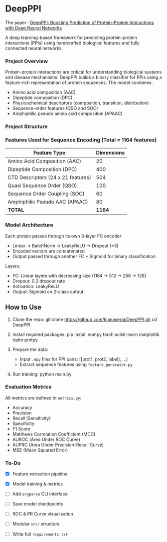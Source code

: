 
DeepPPI
=======
The paper : [DeepPPI: Boosting Prediction of Protein–Protein Interactions with Deep Neural Networks](https://pubs.acs.org/doi/full/10.1021/acs.jcim.7b00028/)

A deep learning-based framework for predicting protein-protein interactions (PPIs) using handcrafted biological features and fully connected neural networks.



### Project Overview

Protein-protein interactions are critical for understanding biological systems and disease mechanisms. DeepPPI builds a binary classifier for PPIs using a feature-rich representation of protein sequences. The model combines:

- Amino acid composition (AAC)
- Dipeptide composition (DPC)
- Physicochemical descriptors (composition, transition, distribution)
- Sequence-order features (QSO and SOC)
- Amphiphilic pseudo amino acid composition (APAAC)


### Project Structure



### Features Used for Sequence Encoding (Total = 1164 features)


| Feature Type                          | Dimensions |
|--------------------------------------|------------|
| Amino Acid Composition (AAC)         | 20         |
| Dipeptide Composition (DPC)          | 400        |
| CTD Descriptors (24 x 21 features)   | 504        |
| Quasi Sequence Order (QSO)           | 100        |
| Sequence Order Coupling (SOC)        | 60         |
| Amphiphilic Pseudo AAC (APAAC)       | 80         |
| **TOTAL**                            | **1164**   |


### Model Architecture


Each protein passes through its own 3-layer FC encoder:
- Linear → BatchNorm → LeakyReLU → Dropout (×3)
- Encoded vectors are concatenated
- Output passed through another FC + Sigmoid for binary classification

Layers:
- FC: Linear layers with decreasing size (1164 → 512 → 256 → 128)
- Dropout: 0.2 dropout rate
- Activation: LeakyReLU
- Output: Sigmoid on 2-class output


## How to Use


1. Clone the repo:
   git clone https://github.com/kianaseraj/DeepPPI.git
   cd DeepPPI

2. Install required packages:
   pip install numpy torch scikit-learn matplotlib tqdm protpy

3. Prepare the data:
   - Input `.npy` files for PPI pairs: [[prot1, prot2, label], ...]
   - Extract sequence features using `feature_generator.py`

4. Run training:
   python main.py

### Evaluation Metrics


All metrics are defined in `metrics.py`:

- Accuracy
- Precision
- Recall (Sensitivity)
- Specificity
- F1 Score
- Matthews Correlation Coefficient (MCC)
- AUROC (Area Under ROC Curve)
- AUPRC (Area Under Precision-Recall Curve)
- MSE (Mean Squared Error)



### To-Do


- [x] Feature extraction pipeline
- [x] Model training & metrics
- [ ] Add `argparse` CLI interface
- [ ] Save model checkpoints
- [ ] ROC & PR Curve visualization
- [ ] Modular `src/` structure
- [ ] Write full `requirements.txt`


